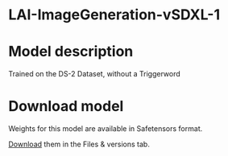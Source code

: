 # LAI-ImageGeneration-vSDXL-1

# Model description 

Trained on the DS-2 Dataset, without a Triggerword


# Download model

Weights for this model are available in Safetensors format.

[Download](https://huggingface.co/Artples/LAI-ImageGeneration-v1/tree/main) them in the Files & versions tab.

